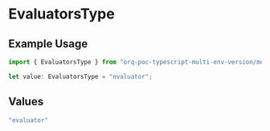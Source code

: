 # EvaluatorsType

## Example Usage

```typescript
import { EvaluatorsType } from "orq-poc-typescript-multi-env-version/models/operations";

let value: EvaluatorsType = "evaluator";
```

## Values

```typescript
"evaluator"
```